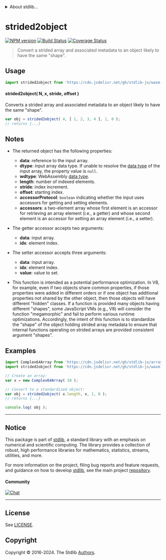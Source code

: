 <!--

@license Apache-2.0

Copyright (c) 2024 The Stdlib Authors.

Licensed under the Apache License, Version 2.0 (the "License");
you may not use this file except in compliance with the License.
You may obtain a copy of the License at

   http://www.apache.org/licenses/LICENSE-2.0

Unless required by applicable law or agreed to in writing, software
distributed under the License is distributed on an "AS IS" BASIS,
WITHOUT WARRANTIES OR CONDITIONS OF ANY KIND, either express or implied.
See the License for the specific language governing permissions and
limitations under the License.

-->


<details>
  <summary>
    About stdlib...
  </summary>
  <p>We believe in a future in which the web is a preferred environment for numerical computation. To help realize this future, we've built stdlib. stdlib is a standard library, with an emphasis on numerical and scientific computation, written in JavaScript (and C) for execution in browsers and in Node.js.</p>
  <p>The library is fully decomposable, being architected in such a way that you can swap out and mix and match APIs and functionality to cater to your exact preferences and use cases.</p>
  <p>When you use stdlib, you can be absolutely certain that you are using the most thorough, rigorous, well-written, studied, documented, tested, measured, and high-quality code out there.</p>
  <p>To join us in bringing numerical computing to the web, get started by checking us out on <a href="https://github.com/stdlib-js/stdlib">GitHub</a>, and please consider <a href="https://opencollective.com/stdlib">financially supporting stdlib</a>. We greatly appreciate your continued support!</p>
</details>

# strided2object

[![NPM version][npm-image]][npm-url] [![Build Status][test-image]][test-url] [![Coverage Status][coverage-image]][coverage-url] <!-- [![dependencies][dependencies-image]][dependencies-url] -->

> Convert a strided array and associated metadata to an object likely to have the same "shape".

<!-- Section to include introductory text. Make sure to keep an empty line after the intro `section` element and another before the `/section` close. -->

<section class="intro">

</section>

<!-- /.intro -->

<!-- Package usage documentation. -->



<section class="usage">

## Usage

```javascript
import strided2object from 'https://cdn.jsdelivr.net/gh/stdlib-js/wasm-base-strided2object@v0.0.0-deno/mod.js';
```

#### strided2object( N, x, stride, offset )

Converts a strided array and associated metadata to an object likely to have the same "shape".

```javascript
var obj = strided2object( 4, [ 1, 2, 3, 4 ], 1, 0 );
// returns {...}
```

</section>

<!-- /.usage -->

<!-- Package usage notes. Make sure to keep an empty line after the `section` element and another before the `/section` close. -->

<section class="notes">

## Notes

-   The returned object has the following properties:

    -   **data**: reference to the input array.
    -   **dtype**: input array data type. If unable to resolve the [data type][@stdlib/array/dtype] of the input array, the property value is `null`.
    -   **wdtype**: WebAssembly [data type][@stdlib/wasm/base/dtype2wasm].
    -   **length**: number of indexed elements.
    -   **stride**: index increment.
    -   **offset**: starting index.
    -   **accessorProtocol**: `boolean` indicating whether the input uses accessors for getting and setting elements.
    -   **accessors**: a two-element array whose first element is an accessor for retrieving an array element (i.e., a getter) and whose second element is an accessor for setting an array element (i.e., a setter).

-   The getter accessor accepts two arguments:

    -   **data**: input array.
    -   **idx**: element index.

-   The setter accessor accepts three arguments:

    -   **data**: input array.
    -   **idx**: element index.
    -   **value**: value to set.

-   This function is intended as a potential performance optimization. In V8, for example, even if two objects share common properties, if those properties were added in different orders or if one object has additional properties not shared by the other object, then those objects will have different "hidden" classes. If a function is provided many objects having different "shapes", some JavaScript VMs (e.g., V8) will consider the function "megamorphic" and fail to perform various runtime optimizations. Accordingly, the intent of this function is to standardize the "shape" of the object holding strided array metadata to ensure that internal functions operating on strided arrays are provided consistent argument "shapes".

</section>

<!-- /.notes -->

<!-- Package usage examples. -->

<section class="examples">

## Examples

<!-- eslint no-undef: "error" -->

```javascript
import Complex64Array from 'https://cdn.jsdelivr.net/gh/stdlib-js/array-complex64@deno/mod.js';
import strided2object from 'https://cdn.jsdelivr.net/gh/stdlib-js/wasm-base-strided2object@v0.0.0-deno/mod.js';

// Create an array:
var x = new Complex64Array( 10 );

// Convert to a standardized object:
var obj = strided2object( x.length, x, 1, 0 );
// returns {...}

console.log( obj );
```

</section>

<!-- /.examples -->

<!-- Section to include cited references. If references are included, add a horizontal rule *before* the section. Make sure to keep an empty line after the `section` element and another before the `/section` close. -->

<section class="references">

</section>

<!-- /.references -->

<!-- Section for related `stdlib` packages. Do not manually edit this section, as it is automatically populated. -->

<section class="related">

</section>

<!-- /.related -->

<!-- Section for all links. Make sure to keep an empty line after the `section` element and another before the `/section` close. -->


<section class="main-repo" >

* * *

## Notice

This package is part of [stdlib][stdlib], a standard library with an emphasis on numerical and scientific computing. The library provides a collection of robust, high performance libraries for mathematics, statistics, streams, utilities, and more.

For more information on the project, filing bug reports and feature requests, and guidance on how to develop [stdlib][stdlib], see the main project [repository][stdlib].

#### Community

[![Chat][chat-image]][chat-url]

---

## License

See [LICENSE][stdlib-license].


## Copyright

Copyright &copy; 2016-2024. The Stdlib [Authors][stdlib-authors].

</section>

<!-- /.stdlib -->

<!-- Section for all links. Make sure to keep an empty line after the `section` element and another before the `/section` close. -->

<section class="links">

[npm-image]: http://img.shields.io/npm/v/@stdlib/wasm-base-strided2object.svg
[npm-url]: https://npmjs.org/package/@stdlib/wasm-base-strided2object

[test-image]: https://github.com/stdlib-js/wasm-base-strided2object/actions/workflows/test.yml/badge.svg?branch=main
[test-url]: https://github.com/stdlib-js/wasm-base-strided2object/actions/workflows/test.yml?query=branch:main

[coverage-image]: https://img.shields.io/codecov/c/github/stdlib-js/wasm-base-strided2object/main.svg
[coverage-url]: https://codecov.io/github/stdlib-js/wasm-base-strided2object?branch=main

<!--

[dependencies-image]: https://img.shields.io/david/stdlib-js/wasm-base-strided2object.svg
[dependencies-url]: https://david-dm.org/stdlib-js/wasm-base-strided2object/main

-->

[chat-image]: https://img.shields.io/gitter/room/stdlib-js/stdlib.svg
[chat-url]: https://app.gitter.im/#/room/#stdlib-js_stdlib:gitter.im

[stdlib]: https://github.com/stdlib-js/stdlib

[stdlib-authors]: https://github.com/stdlib-js/stdlib/graphs/contributors

[umd]: https://github.com/umdjs/umd
[es-module]: https://developer.mozilla.org/en-US/docs/Web/JavaScript/Guide/Modules

[deno-url]: https://github.com/stdlib-js/wasm-base-strided2object/tree/deno
[deno-readme]: https://github.com/stdlib-js/wasm-base-strided2object/blob/deno/README.md
[umd-url]: https://github.com/stdlib-js/wasm-base-strided2object/tree/umd
[umd-readme]: https://github.com/stdlib-js/wasm-base-strided2object/blob/umd/README.md
[esm-url]: https://github.com/stdlib-js/wasm-base-strided2object/tree/esm
[esm-readme]: https://github.com/stdlib-js/wasm-base-strided2object/blob/esm/README.md
[branches-url]: https://github.com/stdlib-js/wasm-base-strided2object/blob/main/branches.md

[stdlib-license]: https://raw.githubusercontent.com/stdlib-js/wasm-base-strided2object/main/LICENSE

[@stdlib/array/dtype]: https://github.com/stdlib-js/array-dtype/tree/deno

[@stdlib/wasm/base/dtype2wasm]: https://github.com/stdlib-js/wasm-base-dtype2wasm/tree/deno

</section>

<!-- /.links -->

